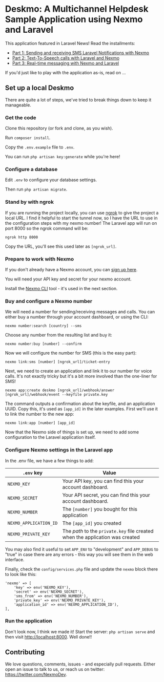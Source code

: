 # Deskmo: A Multichannel Helpdesk Sample Application using Nexmo and Laravel

This application featured in Laravel News! Read the installments:

* [Part 1: Sending and receiving SMS Laravel Notifications with Nexmo](https://laravel-news.com/nexmo-sms-laravel-notifications)
* [Part 2: Text-To-Speech calls with Laravel and Nexmo](https://laravel-news.com/text-speech-calls-laravel-nexmo)
* [Part 3: Real-time messaging with Nexmo and Laravel](https://laravel-news.com/real-time-messaging-nexmo-laravel)

If you'd just like to play with the application as-is, read on ...

## Set up a local Deskmo

There are quite a lot of steps, we've tried to break things down to keep it manageable.

### Get the code

Clone this repository (or fork and clone, as you wish).

Run `composer install`.

Copy the `.env.example` file to `.env`.

You can run `php artisan key:generate` while you're here!

### Configure a database

Edit `.env` to configure your database settings.

Then run `php artisan migrate`.

### Stand by with ngrok

If you are running the project locally, you can use [ngrok](https://ngrok.com) to give the project a local URL. I find it helpful to start the tunnel now, so I have the URL to use in the configuration steps with my nexmo number! The Laravel app will run on port 8000 so the ngrok command will be:

```
ngrok http 8000
```

Copy the URL, you'll see this used later as `[ngrok_url]`.

### Prepare to work with Nexmo

If you don't already have a Nexmo account, you can [sign up here](https://dashboard.nexmo.com).

You will need your API key and secret for your nexmo account.

Install the [Nexmo CLI](https://github.com/Nexmo/nexmo-cli) tool - it's used in the next section.

### Buy and configure a Nexmo number

We will need a number for sending/receiving messages and calls. You can either buy a number through your account dashboard, or using the CLI:

`nexmo number:search [country] --sms`

Choose any number from the resulting list and buy it:

`nexmo number:buy [number] --confirm`

Now we will configure the number for SMS (this is the easy part):

```
nexmo link:sms [number] [ngrok_url]/ticket-entry
```

Next, we need to create an application and link it to our number for voice calls. It's not exactly tricky but it's a bit more involved than the one-liner for SMS!

```
nexmo app:create deskmo [ngrok_url]/webhook/answer [ngrok_url]/webhook/event --keyfile private.key
```

The command outputs a confirmation about the keyfile, and an application UUID. Copy this, it's used as `[app_id]` in the later examples. First we'll use it to link the number to the new app:

```
nexmo link:app [number] [app_id]
```

Now that the Nexmo side of things is set up, we need to add some configuration to the Laravel application itself.

### Configure Nexmo settings in the Laravel app

In the .env file, we have a few things to add:

| `.env` key | Value |
|------------|-------|
|`NEXMO_KEY` | Your API key, you can find this your account dashboard.
|`NEXMO_SECRET` | Your API secret, you can find this your account dashboard.
|`NEXMO_NUMBER` | The `[number]` you bought for this application
|`NEXMO_APPLICATION_ID` | The `[app_id]` you created
|`NEXMO_PRIVATE_KEY` | The *path* to the `private.key` file created when the application was created

You may also find it useful to set `APP_ENV` to "development" and `APP_DEBUG` to "true" in case there are any errors - this way you will see them in the web interface.

Finally, check the `config/services.php` file and update the `nexmo` block there to look like this:

```
'nexmo' => [
    'key' => env('NEXMO_KEY'),
    'secret' => env('NEXMO_SECRET'),
    'sms_from' => env('NEXMO_NUMBER'),
    'private_key' => env('NEXMO_PRIVATE_KEY'),
    'application_id' => env('NEXMO_APPLICATION_ID'),
],
```

### Run the application

Don't look now, I think we made it! Start the server: `php artisan serve` and then visit <http://localhost:8000>. Well done!!

## Contributing

We love questions, comments, issues - and especially pull requests. Either open an issue to talk to us, or reach us on twitter: <https://twitter.com/NexmoDev>.


